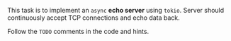 This task is to implement an `async` **echo server** using `tokio`. Server should continuously accept TCP connections and echo data back.

Follow the `TODO` comments in the code and hints.